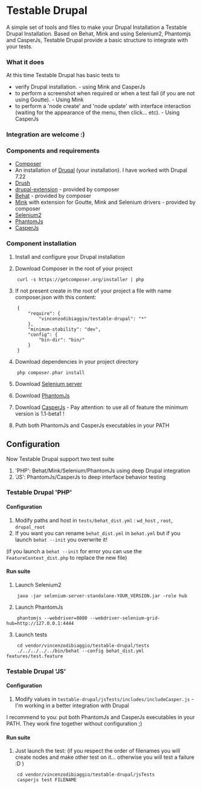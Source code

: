 Testable Drupal
===========

A simple set of tools and files to make your Drupal Installation a Testable Drupal Installation.
Based on Behat, Mink and using Selenium2, Phantomjs and CasperJs, Testable Drupal provide a basic structure to integrate with your tests.

### What it does
At this time Testable Drupal has basic tests to
* verify Drupal installation. - using Mink and CasperJs
* to perform a screenshot when required or when a test fail (if you are not using Goutte). - Using Mink
* to perform a 'node create' and 'node update' with interface interaction (waiting for the appearance of the menu, then click... etc). - Using CasperJs

### Integration are welcome :)

### Components and requirements
* [Composer](https://getcomposer.org)
* An installation of [Drupal](https://drupal.org/) (your installation). I have worked with Drupal 7.22
* [Drush](http://drush.ws/) 
* [drupal-extension](https://github.com/jhedstrom/drupalextension) - provided by composer
* [Behat](http://behat.org/) - provided by composer
* [Mink](http://mink.behat.org/index.html) with extension for Goutte, Mink and Selenium drivers - provided by composer
* [Selenium2](http://docs.seleniumhq.org/)
* [PhantomJs](http://phantomjs.org/)
* [CasperJs](http://casperjs.org/) 

### Component installation
1. Install and configure your Drupal installation

2. Download Composer in the root of your project
```
    curl -s https://getcomposer.org/installer | php
```    

3. If not present create in the root of your project a file with name composer.json with this content:
```
    {
        "require": {
            "vincenzodibiaggio/testable-drupal": "*"
        },
        "minimum-stability": "dev",
        "config": {
            "bin-dir": "bin/"
        }
    }
```   

4. Download dependencies in your project directory
```
    php composer.phar install
```
5. Download [Selenium server](http://docs.seleniumhq.org/download/) 

6. Download [PhantomJs](http://phantomjs.org/download.html)

7. Download [CasperJs](http://casperjs.org/) - Pay attention: to use all of feature the minimum version is 1.1-beta1 !

8. Puth both PhantomJs and CasperJs executables in your PATH

## Configuration

Now Testable Drupal support two test suite
1. 'PHP': Behat/Mink/Selenium/PhantomJs using deep Drupal integration
2. 'JS': PhantomJs/CasperJs to deep interface behavior testing

### Testable Drupal 'PHP'

#### Configuration
1. Modify paths and host in ```tests/behat_dist.yml``` : ```wd_host``` , ```root```, ```drupal_root```
2. If you want you can rename ```behat_dist.yml``` in ```behat.yml``` but if you launch ```behat --init``` you overwrite it!

(if you launch a ```behat --init``` for error you can use the ```FeatureContext_dist.php``` to replace the new file)
        
#### Run suite

1. Launch Selenium2
```
    java -jar selenium-server-standalone-YOUR_VERSION.jar -role hub
```

2. Launch PhantomJs
```
    phantomjs --webdriver=8080 --webdriver-selenium-grid-hub=http://127.0.0.1:4444
```

3. Launch tests
```
    cd vendor/vincenzodibiaggio/testable-drupal/tests
    ./../../../../bin/behat --config behat_dist.yml features/test.feature
```

### Testable Drupal 'JS'

#### Configuration
1. Modify values in ```testable-drupal/jsTests/includes/includeCasper.js``` - I'm working in a better integration with Drupal

I recommend to you: put both PhantomJs and CasperJs executables in your PATH. They work fine together without configuration ;)
        
#### Run suite

1. Just launch the test:
(if you respect the order of filenames you will create nodes and make other test on it... otherwise you will test a failure :D )
```
    cd vendor/vincenzodibiaggio/testable-drupal/jsTests
    casperjs test FILENAME
```


